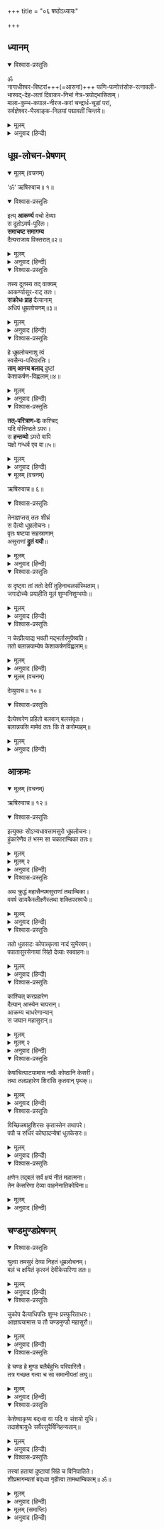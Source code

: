 +++
title = "०६ षष्ठोऽध्यायः"

+++
<div class="audioEmbed"  caption="" src="https://archive.org/download/durgA-saptashatI/06-dhUmralochanavadhaH.mp3"></div>

## ध्यानम्



<details open><summary>विश्वास-प्रस्तुतिः</summary>

ॐ  
नागाधीश्वर-विष्टरां+++(=आसनां)+++ फणि-फणोत्तंसोरु-रत्नावली-  
भास्वद्-देह-लतां दिवाकर-निभां नेत्र-त्रयोद्भासिताम्।  
माला-कुम्भ-कपाल-नीरज-करां चन्द्रार्ध-चूडां परां,  
सर्वज्ञेश्वर-भैरवाङ्क-निलयां पद्मावतीं चिन्तये॥
</details>

<details><summary>मूलम्</summary>

ॐ नागाधीश्वरविष्टरां फणिफणोत्तंसोरुरत्नावलीभा-  
स्वद्देहलतां दिवाकरनिभां नेत्रत्रयोद्भासिताम्।  
मालाकुम्भकपालनीरजकरां चन्द्रार्धचूडां परां  
सर्वज्ञेश्वरभैरवाङ्कनिलयां पद्मावतीं चिन्तये॥
</details>

<details><summary>अनुवाद (हिन्दी)</summary>

मैं सर्वज्ञेश्वर भैरवके अंकमें निवास करनेवाली परमोत्कृष्ट पद्मावतीदेवीका चिन्तन करता हूँ। वे नागराजके आसनपर बैठी हैं, नागोंके फणोंमें सुशोभित होनेवाली मणियोंकी विशाल मालासे उनकी देहलता उद्भासित हो रही है। सूर्यके समान उनका तेज है, तीन नेत्र उनकी शोभा बढ़ा रहे हैं। वे हाथोंमें माला, कुम्भ, कपाल और कमल लिये हुए हैं तथा उनके मस्तकमें अर्धचन्द्रका मुकुट सुशोभित है।
</details>

## धूम्र-लोचन-प्रेषणम्
<details open><summary>मूलम् (वचनम्)</summary>

‘ॐ’ ऋषिरुवाच॥ १॥
</details>

<details open><summary>विश्वास-प्रस्तुतिः</summary>

इत्य् **आकर्ण्य** वचो देव्याः  
स दूतोऽमर्ष-पूरितः।  
**समाचष्ट समागम्य**  
दैत्यराजाय विस्तरात्॥२॥
</details>

<details><summary>मूलम्</summary>

इत्याकर्ण्य वचो देव्याः स दूतोऽमर्षपूरितः।  
समाचष्ट समागम्य दैत्यराजाय विस्तरात्॥
</details>

<details><summary>अनुवाद (हिन्दी)</summary>

(अ०६। २)  
ऋषि कहते हैं—॥ १॥ देवीका यह कथन सुनकर दूतको बड़ा अमर्ष हुआ और उसने दैत्यराजके पास जाकर सब समाचार विस्तारपूर्वक कह सुनाया॥ २॥
</details>

<details open><summary>विश्वास-प्रस्तुतिः</summary>

तस्य दूतस्य तद् वाक्यम्  
आकर्ण्यासुर-राट् ततः।  
**सक्रोधः प्राह** दैत्यानाम्  
अधिपं धूम्रलोचनम्॥३॥
</details>

<details><summary>मूलम्</summary>

तस्य दूतस्य तद्वाक्यमाकर्ण्यासुरराट् ततः।  
सक्रोधः प्राह दैत्यानामधिपं धूम्रलोचनम्॥
</details>

<details><summary>अनुवाद (हिन्दी)</summary>

(अ०६। ३)  
दूतके उस वचनको सुनकर दैत्यराज कुपित हो उठा और दैत्यसेनापति धूम्रलोचनसे बोला—॥ ३॥
</details>

<details open><summary>विश्वास-प्रस्तुतिः</summary>

हे धूम्रलोचनाशु त्वं  
स्वसैन्य-परिवारतिः।  
**ताम् आनय बलाद्** दुष्टां  
केशाकर्षण-विह्वलाम्॥४॥
</details>

<details><summary>मूलम्</summary>

हे धूम्रलोचनाशु त्वं स्वसैन्यपरिवारितः।  
तामानय बलाद् दुष्टां केशाकर्षणविह्वलाम्॥
</details>

<details><summary>अनुवाद (हिन्दी)</summary>

(अ०६। ४)  
‘धूम्रलोचन! तुम शीघ्र अपनी सेना साथ लेकर जाओ और उस दुष्टाके केश पकड़कर घसीटते हुए उसे बलपूर्वक यहाँ ले आओ॥ ४॥
</details>

<details open><summary>विश्वास-प्रस्तुतिः</summary>

**तत्-परित्राण-दः** कश्चिद्  
यदि वोत्तिष्ठते ऽपरः।  
स **हन्तव्यो** ऽमरो वापि  
यक्षो गन्धर्व एव वा॥५॥
</details>

<details><summary>मूलम्</summary>

तत्परित्राणदः कश्चिद्यदि वोत्तिष्ठतेऽपरः।  
स हन्तव्योऽमरो वापि यक्षो गन्धर्व एव वा॥
</details>

<details><summary>अनुवाद (हिन्दी)</summary>

(अ०६। ५)  
उसकी रक्षा करनेके लिये यदि कोई दूसरा खड़ा हो तो वह देवता, यक्ष अथवा गन्धर्व ही क्यों न हो, उसे अवश्य मार डालना’॥ ५॥
</details>

<details open><summary>मूलम् (वचनम्)</summary>

ऋषिरुवाच॥ ६॥
</details>

<details open><summary>विश्वास-प्रस्तुतिः</summary>

तेनाज्ञप्तस् ततः शीघ्रं  
स दैत्यो धूम्रलोचनः।  
वृतः षष्ट्या सहस्राणाम्  
असुराणां **द्रुतं ययौ**॥
</details>

<details><summary>मूलम्</summary>

तेनाज्ञप्तस्ततः शीघ्रं स दैत्यो धूम्रलोचनः।  
वृतः षष्ट्या सहस्राणामसुराणां द्रुतं ययौ॥
</details>

<details><summary>अनुवाद (हिन्दी)</summary>

(अ०६। ७)  
ऋषि कहते हैं—॥ ६॥ शुम्भके इस प्रकार आज्ञा देनेपर वह धूम्रलोचन दैत्य साठ हजार असुरोंकी सेनाको साथ लेकर वहाँसे तुरंत चल दिया॥ ७॥
</details>

<details open><summary>विश्वास-प्रस्तुतिः</summary>

स दृष्ट्वा तां ततो देवीं तुहिनाचलसंस्थिताम्।  
जगादोच्चैः प्रयाहीति मूलं शुम्भनिशुम्भयोः॥
</details>

<details><summary>मूलम्</summary>

स दृष्ट्वा तां ततो देवीं तुहिनाचलसंस्थिताम्।  
जगादोच्चैः प्रयाहीति मूलं शुम्भनिशुम्भयोः॥
</details>

<details><summary>अनुवाद (हिन्दी)</summary>

(अ०६। ८)
</details>

<details open><summary>विश्वास-प्रस्तुतिः</summary>

न चेत्प्रीत्याद्य भवती मद्भर्तारमुपैष्यति।  
ततो बलान्नयाम्येष केशाकर्षणविह्वलाम्॥
</details>

<details><summary>मूलम्</summary>

न चेत्प्रीत्याद्य भवती मद्भर्तारमुपैष्यति।  
ततो बलान्नयाम्येष केशाकर्षणविह्वलाम्॥
</details>

<details><summary>अनुवाद (हिन्दी)</summary>

(अ०६। ९)  
वहाँ पहुँचकर उसने हिमालयपर रहनेवाली देवीको देखा और ललकारकर कहा—‘अरी! तू शुम्भ-निशुम्भके पास चल। यदि इस समय प्रसन्नतापूर्वक मेरे स्वामीके समीप नहीं चलेगी तो मैं बलपूर्वक झोंटा पकड़कर घसीटते हुए तुझे ले चलूँगा’॥ ८-९॥
</details>

<details open><summary>मूलम् (वचनम्)</summary>

देव्युवाच॥ १०॥
</details>

<details open><summary>विश्वास-प्रस्तुतिः</summary>

दैत्येश्वरेण प्रहितो बलवान् बलसंवृतः।  
बलान्नयसि मामेवं ततः किं ते करोम्यहम्॥
</details>

<details><summary>मूलम्</summary>

दैत्येश्वरेण प्रहितो बलवान् बलसंवृतः।  
बलान्नयसि मामेवं ततः किं ते करोम्यहम्॥
</details>

<details><summary>अनुवाद (हिन्दी)</summary>

(अ०६। ११)  
देवी बोलीं—॥ १०॥ तुम्हें दैत्योंके राजाने भेजा है, तुम स्वयं भी बलवान् हो और तुम्हारे साथ विशाल सेना भी है; ऐसी दशामें यदि मुझे बलपूर्वक ले चलोगे तो मैं तुम्हारा क्या कर सकती हूँ?॥ ११॥
</details>

## आक्रमः
<details open><summary>मूलम् (वचनम्)</summary>

ऋषिरुवाच॥ १२॥
</details>

<details open><summary>विश्वास-प्रस्तुतिः</summary>

इत्युक्तः सोऽभ्यधावत्तामसुरो धूम्रलोचनः।  
हुंकारेणैव तं भस्म सा चकाराम्बिका ततः॥
</details>

<details><summary>मूलम्</summary>

इत्युक्तः सोऽभ्यधावत्तामसुरो धूम्रलोचनः।  
हुंकारेणैव तं भस्म सा चकाराम्बिका ततः॥
</details>

<details><summary>मूलम् २</summary>

इत्युक्तः सोऽभ्यधावत्तामसुरो धूम्रलोचनः।  
हुंकारेणैव तं भस्म सा चकाराम्बिका तदा॥
</details>

<details><summary>अनुवाद (हिन्दी)</summary>

(अ०६। १३)  
ऋषि कहते हैं—॥ १२॥ देवीके यों कहनेपर असुर धूम्रलोचन उनकी ओर दौड़ा, तब अम्बिकाने ‘हुं’ शब्दके उच्चारणमात्रसे उसे भस्म कर दिया॥ १३॥
</details>

<details open><summary>विश्वास-प्रस्तुतिः</summary>

अथ क्रुद्धं महासैन्यमसुराणां तथाम्बिका।  
ववर्ष सायकैस्तीक्ष्णैस्तथा शक्तिपरश्वधैः॥
</details>

<details><summary>मूलम्</summary>

अथ क्रुद्धं महासैन्यमसुराणां तथाम्बिका।  
ववर्ष सायकैस्तीक्ष्णैस्तथा शक्तिपरश्वधैः॥
</details>

<details><summary>अनुवाद (हिन्दी)</summary>

(अ०६। १४)  
फिर तो क्रोधमें भरी हुई दैत्योंकी विशाल सेना और अम्बिकाने एक-दूसरेपर तीखे सायकों, शक्तियों तथा फरसोंकी वर्षा आरम्भ की॥ १४॥
</details>

<details open><summary>विश्वास-प्रस्तुतिः</summary>

ततो धुतसटः कोपात्कृत्वा नादं सुभैरवम्।  
पपातासुरसेनायां सिंहो देव्याः स्ववाहनः॥
</details>

<details><summary>मूलम्</summary>

ततो धुतसटः कोपात्कृत्वा नादं सुभैरवम्।  
पपातासुरसेनायां सिंहो देव्याः स्ववाहनः॥
</details>

<details><summary>अनुवाद (हिन्दी)</summary>

(अ०६। १५)  
इतनेमें ही देवीका वाहन सिंह क्रोधमें भरकर भयंकर गर्जना करके गर्दनके बालोंको हिलाता हुआ असुरोंकी सेनामें कूद पड़ा॥ १५॥
</details>

<details open><summary>विश्वास-प्रस्तुतिः</summary>

कांश्चित् करप्रहारेण  
दैत्यान् आस्येन चापरान्।  
आक्रम्य चाधरेणान्यान्  
स जघान महासुरान्॥
</details>

<details><summary>मूलम्</summary>

कांश्चित् करप्रहारेण दैत्यानास्येन चापरान्।  
आक्रम्य चाधरेणान्यान् स जघान महासुरान्॥
</details>

<details><summary>मूलम् २</summary>

कांश्चित् करप्रहारेण दैत्यानास्येन चापरान्।  
आक्रान्त्य चाधरेणान्यान् जघान स महासुरान्॥
</details>

<details><summary>अनुवाद (हिन्दी)</summary>

(अ०६। १६)  
उसने कुछ दैत्योंको पंजोंकी मारसे, कितनोंको अपने जबड़ोंसे और कितने ही महादैत्योंको पटककर ओठकी दाढ़ोंसे घायल करके मार डाला॥ १६॥
</details>

<details open><summary>विश्वास-प्रस्तुतिः</summary>

केषांचित्पाटयामास नखैः कोष्ठानि केसरी।  
तथा तलप्रहारेण शिरांसि कृतवान् पृथक्॥
</details>

<details><summary>मूलम्</summary>

केषांचित्पाटयामास नखैः कोष्ठानि केसरी।  
तथा तलप्रहारेण शिरांसि कृतवान् पृथक्॥
</details>

<details><summary>अनुवाद (हिन्दी)</summary>

(अ०६। १७)  
उस सिंहने अपने नखोंसे कितनोंके पेट फाड़ डाले और थप्पड़ मारकर कितनोंके सिर धड़से अलग कर दिये॥ १७॥
</details>

<details open><summary>विश्वास-प्रस्तुतिः</summary>

विच्छिन्नबाहुशिरसः कृतास्तेन तथापरे।  
पपौ च रुधिरं कोष्ठादन्येषां धुतकेसरः॥
</details>

<details><summary>मूलम्</summary>

विच्छिन्नबाहुशिरसः कृतास्तेन तथापरे।  
पपौ च रुधिरं कोष्ठादन्येषां धुतकेसरः॥
</details>

<details><summary>अनुवाद (हिन्दी)</summary>

(अ०६। १८)  
कितनोंकी भुजाएँ और मस्तक काट डाले तथा अपनी गर्दनके बाल हिलाते हुए उसने दूसरे दैत्योंके पेट फाड़कर उनका रक्त चूस लिया॥ १८॥
</details>

<details open><summary>विश्वास-प्रस्तुतिः</summary>

क्षणेन तद्‍बलं सर्वं क्षयं नीतं महात्मना।  
तेन केसरिणा देव्या वाहनेनातिकोपिना॥
</details>

<details><summary>मूलम्</summary>

क्षणेन तद्‍बलं सर्वं क्षयं नीतं महात्मना।  
तेन केसरिणा देव्या वाहनेनातिकोपिना॥
</details>

<details><summary>अनुवाद (हिन्दी)</summary>

(अ०६। १९)  
अत्यन्त क्रोधमें भरे हुए देवीके वाहन उस महाबली सिंहने क्षणभरमें ही असुरोंकी सारी सेनाका संहार कर डाला॥ १९॥
</details>

## चण्डमुण्डप्रेषणम्
<details open><summary>विश्वास-प्रस्तुतिः</summary>

श्रुत्वा तमसुरं देव्या निहतं धूम्रलोचनम्।  
बलं च क्षयितं कृत्स्नं देवीकेसरिणा ततः॥
</details>

<details><summary>मूलम्</summary>

श्रुत्वा तमसुरं देव्या निहतं धूम्रलोचनम्।  
बलं च क्षयितं कृत्स्नं देवीकेसरिणा ततः॥
</details>

<details><summary>अनुवाद (हिन्दी)</summary>

(अ०६। २०)
</details>

<details open><summary>विश्वास-प्रस्तुतिः</summary>

चुकोप दैत्याधिपतिः शुम्भः प्रस्फुरिताधरः।  
आज्ञापयामास च तौ चण्डमुण्डौ महासुरौ॥
</details>

<details><summary>मूलम्</summary>

चुकोप दैत्याधिपतिः शुम्भः प्रस्फुरिताधरः।  
आज्ञापयामास च तौ चण्डमुण्डौ महासुरौ॥
</details>

<details><summary>अनुवाद (हिन्दी)</summary>

(अ०६। २१)  
शुम्भने जब सुना कि देवीने धूम्रलोचन असुरको मार डाला तथा उसके सिंहने सारी सेनाका सफाया कर डाला, तब उस दैत्यराजको बड़ा क्रोध हुआ। उसका ओठ काँपने लगा। उसने चण्ड और मुण्ड नामक दो महादैत्योंको आज्ञा दी—॥ २०-२१॥
</details>

<details open><summary>विश्वास-प्रस्तुतिः</summary>

हे चण्ड हे मुण्ड बलैर्बहुभिः परिवारितौ।  
तत्र गच्छत गत्वा च सा समानीयतां लघु॥
</details>

<details><summary>मूलम्</summary>

हे चण्ड हे मुण्ड बलैर्बहुभिः परिवारितौ।  
तत्र गच्छत गत्वा च सा समानीयतां लघु॥
</details>

<details><summary>अनुवाद (हिन्दी)</summary>

(अ०६। २२)
</details>

<details open><summary>विश्वास-प्रस्तुतिः</summary>

केशेष्वाकृष्य बद्‍ध्वा वा यदि वः संशयो युधि।  
तदाशेषायुधैः सर्वैरसुरैर्विनिहन्यताम्॥
</details>

<details><summary>मूलम्</summary>

केशेष्वाकृष्य बद्‍ध्वा वा यदि वः संशयो युधि।  
तदाशेषायुधैः सर्वैरसुरैर्विनिहन्यताम्॥
</details>

<details><summary>अनुवाद (हिन्दी)</summary>

(अ०६।२३)  
‘हे चण्ड! और हे मुण्ड! तुमलोग बहुत बड़ी सेना लेकर वहाँ जाओ, उस देवीके झोंटे पकड़कर अथवा उसे बाँधकर शीघ्र यहाँ ले आओ। यदि इस प्रकार उसको लानेमें संदेह हो तो युद्धमें सब प्रकारके अस्त्र-शस्त्रों तथा समस्त आसुरी सेनाका प्रयोग करके उसकी हत्या कर डालना॥ २२-२३॥
</details>

<details open><summary>विश्वास-प्रस्तुतिः</summary>

तस्यां हतायां दुष्टायां सिंहे च विनिपातिते।  
शीघ्रमागम्यतां बद्‍ध्वा गृहीत्वा तामथाम्बिकाम्॥ ॐ॥
</details>

<details><summary>मूलम्</summary>

तस्यां हतायां दुष्टायां सिंहे च विनिपातिते।  
शीघ्रमागम्यतां बद्‍ध्वा गृहीत्वा तामथाम्बिकाम्॥ ॐ॥
</details>

<details><summary>अनुवाद (हिन्दी)</summary>

(अ०६। २४)  
उस दुष्टाकी हत्या होने तथा सिंहके भी मारे जानेपर उस अम्बिकाको बाँधकर साथ ले शीघ्र ही लौट आना’॥ २४॥
</details>

<details><summary>मूलम् (समाप्तिः)</summary>

॥ इतिश्रीमार्कण्डेयपुराणे सावर्णिके मन्वन्तरे देवीमाहात्म्ये  
शुम्भनिशुम्भसेनानीधूम्रलोचनवधो नाम षष्ठोऽध्यायः॥ ६॥  
उवाच ४, श्लोकाः २०, एवम् २४,  
एवमादितः ४१२॥
</details>

<details><summary>अनुवाद (हिन्दी)</summary>

इस प्रकार श्रीमार्कण्डेयपुराणमें सावर्णिक मन्वन्तरकी कथाके अन्तर्गत देवीमाहात्म्यमें ‘धूम्रलोचन-वध’ नामक छठा अध्याय पूरा हुआ॥ ६॥
</details>

